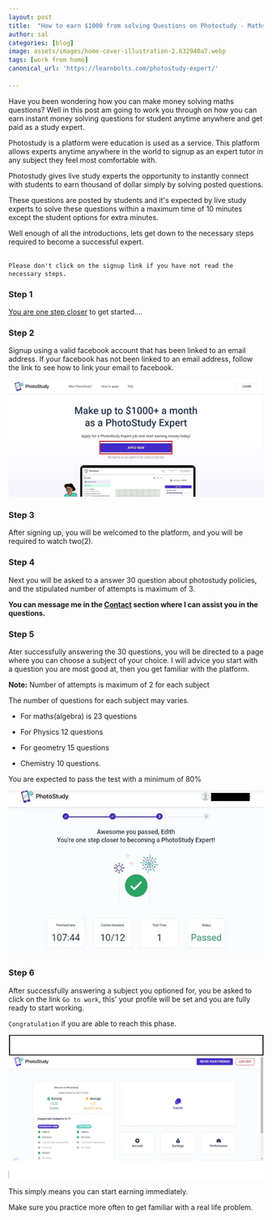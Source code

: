 ```yaml
---
layout: post
title:  "How to earn $1000 from solving Questions on Photostudy - Maths, Physics, Chemistry, Work from home"
author: sal
categories: [blog]
image: assets/images/home-cover-illustration-2.632940a7.webp
tags: [work from home]
canonical_url: 'https://learnbolts.com/photostudy-expert/'

---
```


Have you been wondering how you can make money solving maths questions? Well in this post am going to work you through on how you can earn instant money solving questions for student anytime anywhere and get paid as a study expert.



Photostudy is a platform were education is used as a service. This platform allows experts anytime anywhere in the world to signup as an expert tutor in any subject they feel most comfortable with.



Photostudy gives live study experts the opportunity to instantly connect with students to earn thousand of dollar simply by solving posted questions.

These questions are posted by students and it's expected by live study experts to solve these questions within a maximum time of 10 minutes except the student options for extra minutes.



Well enough of all the introductions, lets get down to the necessary steps required to become a successful expert.

```

Please don't click on the signup link if you have not read the necessary steps.

```

### Step 1



[You are one step closer](https://expert.photostudy.co/new-expert/232r3m3gegn494hdo)  to get started....



### Step 2 



Signup using a valid facebook account that has been linked  to an email address. If your facebook has not been linked to an email address, follow the link to see how to link your email to facebook.

![signup-facebook](../assets/images/Screenshot%202022-08-19%20225331.webp)



### Step 3



 After signing up, you will be welcomed to the platform, and you will be required to watch two(2).



### Step 4



Next you will be asked to a answer 30 question about photostudy policies, and the stipulated number of attempts is maximum of 3.



**You can message me in the [Contact](../contact.html) section where I can assist you in the questions.**



### Step 5



 Ater successfully answering the 30 questions, you will be directed to a page where you can choose a subject of your choice. I will advice you start with a question you are most good at, then you get familiar with the platform.



**Note:** Number of attempts is maximum of 2 for each subject



The number of questions for each subject may varies.

* For maths(algebra) is 23 questions

* For Physics 12 questions

* For geometry 15 questions

* Chemistry 10 questions.



You are expected to pass the test with a minimum of 80%



![successful-completion](../assets/images/image5-min-1.webp)



### Step 6



After successfully answering a subject you optioned for, you be asked to click on the link <code>Go to work</code>, this' your profile will be set and you are fully ready to start working.



<code>Congratulation</code> if you are able to reach this phase. 



![working-page](../assets/images/Screenshot%20(170).webp)



This simply means you can start earning immediately.



Make sure you practice more often to get familiar with a real life problem.

